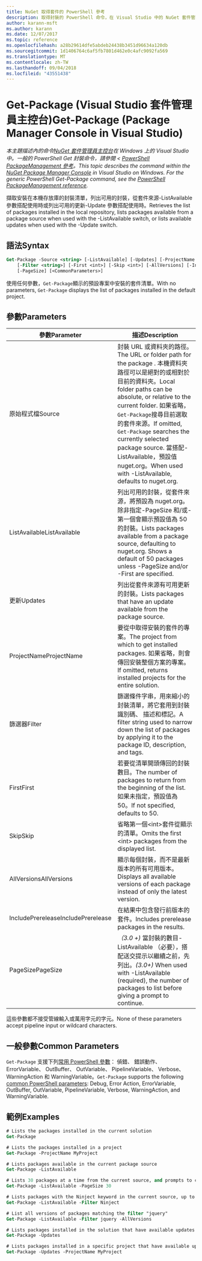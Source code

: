 ```yaml
---
title: NuGet 取得套件的 PowerShell 參考
description: 取得封裝的 PowerShell 命令，在 Visual Studio 中的 NuGet 套件管理員主控台的參考。
author: karann-msft
ms.author: karann
ms.date: 12/07/2017
ms.topic: reference
ms.openlocfilehash: a28b29614dfe5abdeb24438b3451d96634a120db
ms.sourcegitcommit: 1d1406764c6af5fb7801d462e0c4afc9092fa569
ms.translationtype: MT
ms.contentlocale: zh-TW
ms.lasthandoff: 09/04/2018
ms.locfileid: "43551438"
---
```

# <a name="get-package-package-manager-console-in-visual-studio"></a><span data-ttu-id="35f94-103">Get-Package (Visual Studio 套件管理員主控台)</span><span class="sxs-lookup"><span data-stu-id="35f94-103">Get-Package (Package Manager Console in Visual Studio)</span></span>

<span data-ttu-id="35f94-104">*本主題描述內的命令[NuGet 套件管理員主控台](package-manager-console.md)在 Windows 上的 Visual Studio 中。一般的 PowerShell Get 封裝命令，請參閱 < [PowerShell PackageManagement 參考](/powershell/module/packagemanagement/?view=powershell-6)。*</span><span class="sxs-lookup"><span data-stu-id="35f94-104">*This topic describes the command within the [NuGet Package Manager Console](package-manager-console.md) in Visual Studio on Windows. For the generic PowerShell Get-Package command, see the [PowerShell PackageManagement reference](/powershell/module/packagemanagement/?view=powershell-6).*</span></span>

<span data-ttu-id="35f94-105">擷取安裝在本機存放庫的封裝清單，列出可用的封裝，從套件來源-ListAvailable 參數搭配使用時或列出可用的更新-Update 參數搭配使用時。</span><span class="sxs-lookup"><span data-stu-id="35f94-105">Retrieves the list of packages installed in the local repository, lists packages available from a package source when used with the -ListAvailable switch, or lists available updates when used with the -Update switch.</span></span>

## <a name="syntax"></a><span data-ttu-id="35f94-106">語法</span><span class="sxs-lookup"><span data-stu-id="35f94-106">Syntax</span></span>

```ps
Get-Package -Source <string> [-ListAvailable] [-Updates] [-ProjectName <string>]
    [-Filter <string>] [-First <int>] [-Skip <int>] [-AllVersions] [-IncludePrerelease]
    [-PageSize] [<CommonParameters>]
```

<span data-ttu-id="35f94-107">使用任何參數，`Get-Package`顯示的預設專案中安裝的套件清單。</span><span class="sxs-lookup"><span data-stu-id="35f94-107">With no parameters, `Get-Package` displays the list of packages installed in the default project.</span></span>

## <a name="parameters"></a><span data-ttu-id="35f94-108">參數</span><span class="sxs-lookup"><span data-stu-id="35f94-108">Parameters</span></span>

| <span data-ttu-id="35f94-109">參數</span><span class="sxs-lookup"><span data-stu-id="35f94-109">Parameter</span></span> | <span data-ttu-id="35f94-110">描述</span><span class="sxs-lookup"><span data-stu-id="35f94-110">Description</span></span> |
| --- | --- |
| <span data-ttu-id="35f94-111">原始程式檔</span><span class="sxs-lookup"><span data-stu-id="35f94-111">Source</span></span> | <span data-ttu-id="35f94-112">封裝 URL 或資料夾的路徑。</span><span class="sxs-lookup"><span data-stu-id="35f94-112">The URL or folder path for the package .</span></span> <span data-ttu-id="35f94-113">本機資料夾路徑可以是絕對的或相對於目前的資料夾。</span><span class="sxs-lookup"><span data-stu-id="35f94-113">Local folder paths can be absolute, or relative to the current folder.</span></span> <span data-ttu-id="35f94-114">如果省略，`Get-Package`搜尋目前選取的套件來源。</span><span class="sxs-lookup"><span data-stu-id="35f94-114">If omitted, `Get-Package` searches the currently selected package source.</span></span> <span data-ttu-id="35f94-115">當搭配-ListAvailable，預設值 nuget.org。</span><span class="sxs-lookup"><span data-stu-id="35f94-115">When used with -ListAvailable, defaults to nuget.org.</span></span> |
| <span data-ttu-id="35f94-116">ListAvailable</span><span class="sxs-lookup"><span data-stu-id="35f94-116">ListAvailable</span></span> | <span data-ttu-id="35f94-117">列出可用的封裝，從套件來源，將預設為 nuget.org。除非指定-PageSize 和/或-第一個會顯示預設值為 50 的封裝。</span><span class="sxs-lookup"><span data-stu-id="35f94-117">Lists packages available from a package source, defaulting to nuget.org. Shows a default of 50 packages unless -PageSize and/or -First are specified.</span></span> |
| <span data-ttu-id="35f94-118">更新</span><span class="sxs-lookup"><span data-stu-id="35f94-118">Updates</span></span> | <span data-ttu-id="35f94-119">列出從套件來源有可用更新的封裝。</span><span class="sxs-lookup"><span data-stu-id="35f94-119">Lists packages that have an update available from the package source.</span></span> |
| <span data-ttu-id="35f94-120">ProjectName</span><span class="sxs-lookup"><span data-stu-id="35f94-120">ProjectName</span></span> | <span data-ttu-id="35f94-121">要從中取得安裝的套件的專案。</span><span class="sxs-lookup"><span data-stu-id="35f94-121">The project from which to get installed packages.</span></span> <span data-ttu-id="35f94-122">如果省略，則會傳回安裝整個方案的專案。</span><span class="sxs-lookup"><span data-stu-id="35f94-122">If omitted, returns installed projects for the entire solution.</span></span> |
| <span data-ttu-id="35f94-123">篩選器</span><span class="sxs-lookup"><span data-stu-id="35f94-123">Filter</span></span> | <span data-ttu-id="35f94-124">篩選條件字串，用來縮小的封裝清單，將它套用到封裝識別碼、 描述和標記。</span><span class="sxs-lookup"><span data-stu-id="35f94-124">A filter string used to narrow down the list of packages by applying it to the package ID, description, and tags.</span></span> |
| <span data-ttu-id="35f94-125">First</span><span class="sxs-lookup"><span data-stu-id="35f94-125">First</span></span> | <span data-ttu-id="35f94-126">若要從清單開頭傳回的封裝數目。</span><span class="sxs-lookup"><span data-stu-id="35f94-126">The number of packages to return from the beginning of the list.</span></span> <span data-ttu-id="35f94-127">如果未指定，預設值為 50。</span><span class="sxs-lookup"><span data-stu-id="35f94-127">If not specified, defaults to 50.</span></span> |
| <span data-ttu-id="35f94-128">Skip</span><span class="sxs-lookup"><span data-stu-id="35f94-128">Skip</span></span> | <span data-ttu-id="35f94-129">省略第一個&lt;int&gt;套件從顯示的清單。</span><span class="sxs-lookup"><span data-stu-id="35f94-129">Omits the first &lt;int&gt; packages from the displayed list.</span></span>  |
| <span data-ttu-id="35f94-130">AllVersions</span><span class="sxs-lookup"><span data-stu-id="35f94-130">AllVersions</span></span> | <span data-ttu-id="35f94-131">顯示每個封裝，而不是最新版本的所有可用版本。</span><span class="sxs-lookup"><span data-stu-id="35f94-131">Displays all available versions of each package instead of only the latest version.</span></span> |
| <span data-ttu-id="35f94-132">IncludePrerelease</span><span class="sxs-lookup"><span data-stu-id="35f94-132">IncludePrerelease</span></span> | <span data-ttu-id="35f94-133">在結果中包含發行前版本的套件。</span><span class="sxs-lookup"><span data-stu-id="35f94-133">Includes prerelease packages in the results.</span></span> |
| <span data-ttu-id="35f94-134">PageSize</span><span class="sxs-lookup"><span data-stu-id="35f94-134">PageSize</span></span> | <span data-ttu-id="35f94-135">*（3.0 +)* 當封裝的數目-ListAvailable （必要），搭配送交提示以繼續之前，先列出。</span><span class="sxs-lookup"><span data-stu-id="35f94-135">*(3.0+)* When used with -ListAvailable (required), the number of packages to list before giving a prompt to continue.</span></span> |

<span data-ttu-id="35f94-136">這些參數都不接受管線輸入或萬用字元的字元。</span><span class="sxs-lookup"><span data-stu-id="35f94-136">None of these parameters accept pipeline input or wildcard characters.</span></span>

## <a name="common-parameters"></a><span data-ttu-id="35f94-137">一般參數</span><span class="sxs-lookup"><span data-stu-id="35f94-137">Common Parameters</span></span>

<span data-ttu-id="35f94-138">`Get-Package` 支援下列[常用 PowerShell 參數](http://go.microsoft.com/fwlink/?LinkID=113216)： 偵錯、 錯誤動作、 ErrorVariable、 OutBuffer、 OutVariable、 PipelineVariable、 Verbose、 WarningAction 和 WarningVariable。</span><span class="sxs-lookup"><span data-stu-id="35f94-138">`Get-Package` supports the following [common PowerShell parameters](http://go.microsoft.com/fwlink/?LinkID=113216): Debug, Error Action, ErrorVariable, OutBuffer, OutVariable, PipelineVariable, Verbose, WarningAction, and WarningVariable.</span></span>

## <a name="examples"></a><span data-ttu-id="35f94-139">範例</span><span class="sxs-lookup"><span data-stu-id="35f94-139">Examples</span></span>

```ps
# Lists the packages installed in the current solution
Get-Package

# Lists the packages installed in a project
Get-Package -ProjectName MyProject

# Lists packages available in the current package source
Get-Package -ListAvailable

# Lists 30 packages at a time from the current source, and prompts to continue if more are available
Get-Package -ListAvailable -PageSize 30

# Lists packages with the Ninject keyword in the current source, up to 50
Get-Package -ListAvailable -Filter Ninject

# List all versions of packages matching the filter "jquery"
Get-Package -ListAvailable -Filter jquery -AllVersions

# Lists packages installed in the solution that have available updates
Get-Package -Updates

# Lists packages installed in a specific project that have available updates
Get-Package -Updates -ProjectName MyProject
```
